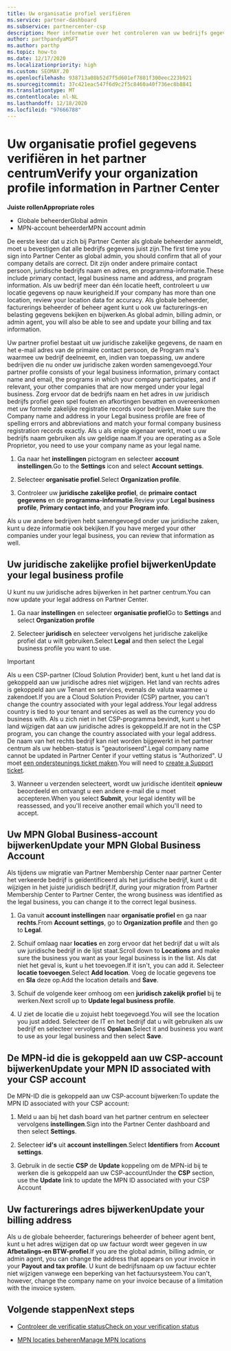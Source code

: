 ```yaml
---
title: Uw organisatie profiel verifiëren
ms.service: partner-dashboard
ms.subservice: partnercenter-csp
description: Meer informatie over het controleren van uw bedrijfs gegevens, zoals de primaire contact persoon, het adres en de programma gegevens. U kunt ook uw juridische en facturerings adressen bijwerken.
author: parthpandyaMSFT
ms.author: parthp
ms.topic: how-to
ms.date: 12/17/2020
ms.localizationpriority: high
ms.custom: SEOMAY.20
ms.openlocfilehash: 938713a08b52d7f5d601ef7801f300eec223b921
ms.sourcegitcommit: 37c421eac547f6d9c2f5c8460a40f736ec8b8841
ms.translationtype: MT
ms.contentlocale: nl-NL
ms.lasthandoff: 12/18/2020
ms.locfileid: "97666788"
---
```

# <a name="verify-your-organization-profile-information-in-partner-center"></a><span data-ttu-id="e7acf-104">Uw organisatie profiel gegevens verifiëren in het partner centrum</span><span class="sxs-lookup"><span data-stu-id="e7acf-104">Verify your organization profile information in Partner Center</span></span>

<span data-ttu-id="e7acf-105">**Juiste rollen**</span><span class="sxs-lookup"><span data-stu-id="e7acf-105">**Appropriate roles**</span></span>

- <span data-ttu-id="e7acf-106">Globale beheerder</span><span class="sxs-lookup"><span data-stu-id="e7acf-106">Global admin</span></span>
- <span data-ttu-id="e7acf-107">MPN-account beheerder</span><span class="sxs-lookup"><span data-stu-id="e7acf-107">MPN account admin</span></span>

<span data-ttu-id="e7acf-108">De eerste keer dat u zich bij Partner Center als globale beheerder aanmeldt, moet u bevestigen dat alle bedrijfs gegevens juist zijn.</span><span class="sxs-lookup"><span data-stu-id="e7acf-108">The first time you sign into Partner Center as global admin, you should confirm that all of your company details are correct.</span></span> <span data-ttu-id="e7acf-109">Dit zijn onder andere primaire contact persoon, juridische bedrijfs naam en adres, en programma-informatie.</span><span class="sxs-lookup"><span data-stu-id="e7acf-109">These include primary contact, legal business name and address, and program information.</span></span> <span data-ttu-id="e7acf-110">Als uw bedrijf meer dan één locatie heeft, controleert u uw locatie gegevens op nauw keurigheid.</span><span class="sxs-lookup"><span data-stu-id="e7acf-110">If your company has more than one location, review your location data for accuracy.</span></span> <span data-ttu-id="e7acf-111">Als globale beheerder, facturerings beheerder of beheer agent kunt u ook uw facturerings-en belasting gegevens bekijken en bijwerken.</span><span class="sxs-lookup"><span data-stu-id="e7acf-111">As global admin, billing admin, or admin agent, you will also be able to see and update your billing and tax information.</span></span>

<span data-ttu-id="e7acf-112">Uw partner profiel bestaat uit uw juridische zakelijke gegevens, de naam en het e-mail adres van de primaire contact persoon, de Program ma's waarmee uw bedrijf deelneemt, en, indien van toepassing, uw andere bedrijven die nu onder uw juridische zaken worden samengevoegd.</span><span class="sxs-lookup"><span data-stu-id="e7acf-112">Your partner profile consists of your legal business information, primary contact name and email, the programs in which your company participates, and if relevant, your other companies that are now merged under your legal business.</span></span> <span data-ttu-id="e7acf-113">Zorg ervoor dat de bedrijfs naam en het adres in uw juridisch bedrijfs profiel geen spel fouten en afkortingen bevatten en overeenkomen met uw formele zakelijke registratie records voor bedrijven.</span><span class="sxs-lookup"><span data-stu-id="e7acf-113">Make sure the Company name and address in your Legal business profile are free of spelling errors and abbreviations and match your formal company business registration records exactly.</span></span> <span data-ttu-id="e7acf-114">Als u als enige eigenaar werkt, moet u uw bedrijfs naam gebruiken als uw geldige naam.</span><span class="sxs-lookup"><span data-stu-id="e7acf-114">If you are operating as a Sole Proprietor, you need to use your company name as your legal name.</span></span>

1. <span data-ttu-id="e7acf-115">Ga naar het **instellingen** pictogram en selecteer **account instellingen**.</span><span class="sxs-lookup"><span data-stu-id="e7acf-115">Go to the **Settings** icon and select **Account settings**.</span></span>
 
1. <span data-ttu-id="e7acf-116">Selecteer **organisatie profiel**.</span><span class="sxs-lookup"><span data-stu-id="e7acf-116">Select **Organization profile**.</span></span> 

2. <span data-ttu-id="e7acf-117">Controleer uw **juridische zakelijke profiel**, de **primaire contact gegevens** en de **programma-informatie**.</span><span class="sxs-lookup"><span data-stu-id="e7acf-117">Review your **Legal business profile**, **Primary contact info**, and your **Program info**.</span></span>

<span data-ttu-id="e7acf-118">Als u uw andere bedrijven hebt samengevoegd onder uw juridische zaken, kunt u deze informatie ook bekijken.</span><span class="sxs-lookup"><span data-stu-id="e7acf-118">If you have merged your other companies under your legal business, you can review that information as well.</span></span> 

## <a name="update-your-legal-business-profile"></a><span data-ttu-id="e7acf-119">Uw juridische zakelijke profiel bijwerken</span><span class="sxs-lookup"><span data-stu-id="e7acf-119">Update your legal business profile</span></span>

<span data-ttu-id="e7acf-120">U kunt nu uw juridische adres bijwerken in het partner centrum.</span><span class="sxs-lookup"><span data-stu-id="e7acf-120">You can now update your legal address on Partner Center.</span></span>

1. <span data-ttu-id="e7acf-121">Ga naar **instellingen** en selecteer **organisatie profiel**</span><span class="sxs-lookup"><span data-stu-id="e7acf-121">Go to **Settings** and select **Organization profile**</span></span>


2. <span data-ttu-id="e7acf-122">Selecteer **juridisch**  en selecteer vervolgens het juridische zakelijke profiel dat u wilt gebruiken.</span><span class="sxs-lookup"><span data-stu-id="e7acf-122">Select **Legal**  and then select the Legal business profile you want to use.</span></span>

>[!Important]
><span data-ttu-id="e7acf-123">Als u een CSP-partner (Cloud Solution Provider) bent, kunt u het land dat is gekoppeld aan uw juridische adres niet wijzigen. Het land van rechts adres is gekoppeld aan uw Tenant en services, evenals de valuta waarmee u zakendoet.</span><span class="sxs-lookup"><span data-stu-id="e7acf-123">If you are a Cloud Solution Provider (CSP) partner, you can't change the country associated with your legal address.Your legal address country is tied to your tenant and services as well as the currency you do business with.</span></span> <span data-ttu-id="e7acf-124">Als u zich niet in het CSP-programma bevindt, kunt u het land wijzigen dat aan uw juridische adres is gekoppeld.</span><span class="sxs-lookup"><span data-stu-id="e7acf-124">If are not in the CSP program, you can change the country associated with your legal address.</span></span> <span data-ttu-id="e7acf-125">De naam van het rechts bedrijf kan niet worden bijgewerkt in het partner centrum als uw hebben-status is "geautoriseerd".</span><span class="sxs-lookup"><span data-stu-id="e7acf-125">Legal company name cannot be updated in Partner Center if your vetting status is "Authorized".</span></span> <span data-ttu-id="e7acf-126">U moet [een ondersteunings ticket maken](https://partner.microsoft.com/dashboard/support/csp/servicerequests/create?stage=2&topicid=eb74583c-61b3-2124-bffc-00920e0ae772).</span><span class="sxs-lookup"><span data-stu-id="e7acf-126">You will need to [create a Support ticket](https://partner.microsoft.com/dashboard/support/csp/servicerequests/create?stage=2&topicid=eb74583c-61b3-2124-bffc-00920e0ae772).</span></span>

3. <span data-ttu-id="e7acf-127">Wanneer u verzenden selecteert, wordt uw juridische identiteit **opnieuw** beoordeeld en ontvangt u een andere e-mail die u moet accepteren.</span><span class="sxs-lookup"><span data-stu-id="e7acf-127">When you select **Submit**, your legal identity will be reassessed, and you'll receive another email which you'll need to accept.</span></span>

## <a name="update-your-mpn-global-business-account"></a><span data-ttu-id="e7acf-128">Uw MPN Global Business-account bijwerken</span><span class="sxs-lookup"><span data-stu-id="e7acf-128">Update your MPN Global Business Account</span></span>

<span data-ttu-id="e7acf-129">Als tijdens uw migratie van Partner Membership Center naar partner Center het verkeerde bedrijf is geïdentificeerd als het juridische bedrijf, kunt u dit wijzigen in het juiste juridisch bedrijf.</span><span class="sxs-lookup"><span data-stu-id="e7acf-129">If, during your migration from Partner Membership Center to Partner Center, the wrong business was identified as the legal business, you can change it to the correct legal business.</span></span>

1. <span data-ttu-id="e7acf-130">Ga vanuit **account instellingen** naar **organisatie profiel** en ga naar **rechts**.</span><span class="sxs-lookup"><span data-stu-id="e7acf-130">From **Account settings**, go to **Organization profile** and then go to **Legal**.</span></span>

1.  <span data-ttu-id="e7acf-131">Schuif omlaag naar **locaties** en zorg ervoor dat het bedrijf dat u wilt als uw juridische bedrijf in de lijst staat.</span><span class="sxs-lookup"><span data-stu-id="e7acf-131">Scroll down to **Locations** and make sure the business you want as your legal business is in the list.</span></span> <span data-ttu-id="e7acf-132">Als dat niet het geval is, kunt u het toevoegen.</span><span class="sxs-lookup"><span data-stu-id="e7acf-132">If it isn't, you can add it.</span></span> <span data-ttu-id="e7acf-133">Selecteer **locatie toevoegen**.</span><span class="sxs-lookup"><span data-stu-id="e7acf-133">Select **Add location**.</span></span> <span data-ttu-id="e7acf-134">Voeg de locatie gegevens toe en **Sla** deze op.</span><span class="sxs-lookup"><span data-stu-id="e7acf-134">Add the location details and **Save**.</span></span>

2. <span data-ttu-id="e7acf-135">Schuif de volgende keer omhoog om een **juridisch zakelijk profiel** bij te werken.</span><span class="sxs-lookup"><span data-stu-id="e7acf-135">Next scroll up to **Update legal business profile**.</span></span>

3. <span data-ttu-id="e7acf-136">U ziet de locatie die u zojuist hebt toegevoegd.</span><span class="sxs-lookup"><span data-stu-id="e7acf-136">You will see the location you just added.</span></span> <span data-ttu-id="e7acf-137">Selecteer de IT en het bedrijf dat u wilt gebruiken als uw bedrijf en selecteer vervolgens **Opslaan**.</span><span class="sxs-lookup"><span data-stu-id="e7acf-137">Select it and business you want to use as your legal business and then select **Save**.</span></span>

## <a name="update-your-mpn-id-associated-with-your-csp-account"></a><span data-ttu-id="e7acf-138">De MPN-id die is gekoppeld aan uw CSP-account bijwerken</span><span class="sxs-lookup"><span data-stu-id="e7acf-138">Update your MPN ID associated with your CSP account</span></span>

<span data-ttu-id="e7acf-139">De MPN-ID die is gekoppeld aan uw CSP-account bijwerken:</span><span class="sxs-lookup"><span data-stu-id="e7acf-139">To update the MPN ID associated with your CSP account:</span></span>

1. <span data-ttu-id="e7acf-140">Meld u aan bij het dash board van het partner centrum en selecteer vervolgens **instellingen**.</span><span class="sxs-lookup"><span data-stu-id="e7acf-140">Sign into the Partner Center dashboard and then select **Settings**.</span></span>
 
1. <span data-ttu-id="e7acf-141">Selecteer **id's** uit **account instellingen**.</span><span class="sxs-lookup"><span data-stu-id="e7acf-141">Select **Identifiers** from **Account settings**.</span></span>

1. <span data-ttu-id="e7acf-142">Gebruik in de sectie **CSP** de **Update** koppeling om de MPN-id bij te werken die is gekoppeld aan uw CSP-account</span><span class="sxs-lookup"><span data-stu-id="e7acf-142">Under the **CSP** section, use the **Update** link to update the MPN ID associated with your CSP Account</span></span> 


## <a name="update-your-billing-address"></a><span data-ttu-id="e7acf-143">Uw facturerings adres bijwerken</span><span class="sxs-lookup"><span data-stu-id="e7acf-143">Update your billing address</span></span>

<span data-ttu-id="e7acf-144">Als u de globale beheerder, facturerings beheerder of beheer agent bent, kunt u het adres wijzigen dat op uw factuur wordt weer gegeven in uw **Afbetalings-en BTW-profiel**.</span><span class="sxs-lookup"><span data-stu-id="e7acf-144">If you are the global admin, billing admin, or admin agent, you can change the address that appears on your invoice in your **Payout and tax profile**.</span></span> <span data-ttu-id="e7acf-145">U kunt de bedrijfsnaam op uw factuur echter niet wijzigen vanwege een beperking van het factuursysteem.</span><span class="sxs-lookup"><span data-stu-id="e7acf-145">You can't, however, change the company name on your invoice because of a limitation with the invoice system.</span></span>

## <a name="next-steps"></a><span data-ttu-id="e7acf-146">Volgende stappen</span><span class="sxs-lookup"><span data-stu-id="e7acf-146">Next steps</span></span>


- [<span data-ttu-id="e7acf-147">Controleer de verificatie status</span><span class="sxs-lookup"><span data-stu-id="e7acf-147">Check on your verification status</span></span>](verification-responses.md)
 
- [<span data-ttu-id="e7acf-148">MPN locaties beheren</span><span class="sxs-lookup"><span data-stu-id="e7acf-148">Manage MPN locations</span></span>](manage-locations.md)



